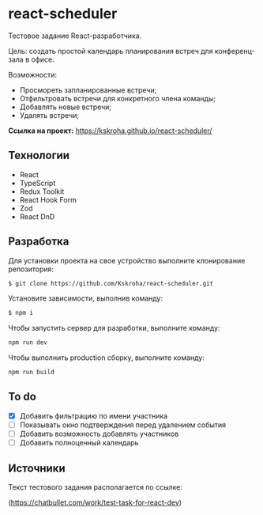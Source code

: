 # react-scheduler

Тестовое задание React-разработчика.

Цель: создать простой календарь планирования встреч для конференц-зала в офисе.

Возможности:
* Просмореть запланированные встречи;
* Отфильтровать встречи для конкретного члена команды;
* Добавлять новые встречи;
* Удалять встречи;

**Ссылка на проект:** https://kskroha.github.io/react-scheduler/

## Технологии
- React
- TypeScript
- Redux Toolkit
- React Hook Form
- Zod
- React DnD

## Разработка
Для установки проекта на свое устройство выполните клонирование репозитория:

```sh
$ git clone https://github.com/Kskroha/react-scheduler.git
```

Установите зависимости, выполнив команду:
```sh
$ npm i
```

Чтобы запустить сервер для разработки, выполните команду:
```sh
npm run dev
```

Чтобы выполнить production сборку, выполните команду: 
```sh
npm run build
```

## To do
- [x] Добавить фильтрацию по имени участника
- [ ] Показывать окно подтверждения перед удалением события
- [ ] Добавить возможность добавлять участников
- [ ] Добавить полноценный календарь

## Источники
Текст тестового задания располагается по ссылке:

(https://chatbullet.com/work/test-task-for-react-dev)
